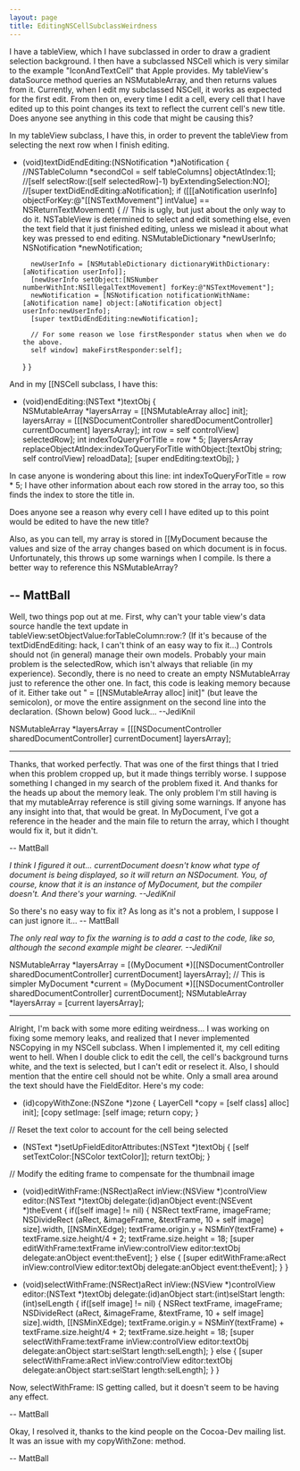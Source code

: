 ```yaml
---
layout: page
title: EditingNSCellSubclassWeirdness
---
```


I have a tableView, which I have subclassed in order to draw a gradient selection background. I then have a subclassed NSCell which is very similar to the example "IconAndTextCell" that Apple provides. My tableView's dataSource method queries an NSMutableArray, and then returns values from it. Currently, when I edit my subclassed NSCell, it works as expected for the first edit. From then on, every time I edit a cell, every cell that I have edited up to this point changes its text to reflect the current cell's new title. Does anyone see anything in this code that might be causing this?

In my tableView subclass, I have this, in order to prevent the tableView from selecting the next row when I finish editing.
    
- (void)textDidEndEditing:(NSNotification *)aNotification
{
    //NSTableColumn *secondCol = self tableColumns] objectAtIndex:1];
    //[self selectRow:([self selectedRow]-1) byExtendingSelection:NO];
    //[super textDidEndEditing:aNotification];
    if ([[[aNotification userInfo] objectForKey:@"[[NSTextMovement"] intValue] == NSReturnTextMovement) {
        // This is ugly, but just about the only way to do it. NSTableView is determined to select and edit something else, even the text field that it just finished editing, unless we mislead it about what key was pressed to end editing.
        NSMutableDictionary *newUserInfo;
        NSNotification *newNotification;
        
        newUserInfo = [NSMutableDictionary dictionaryWithDictionary:[aNotification userInfo]];
        [newUserInfo setObject:[NSNumber numberWithInt:NSIllegalTextMovement] forKey:@"NSTextMovement"];
        newNotification = [NSNotification notificationWithName:[aNotification name] object:[aNotification object] userInfo:newUserInfo];
        [super textDidEndEditing:newNotification];
        
        // For some reason we lose firstResponder status when when we do the above.
        self window] makeFirstResponder:self];
    }
}



And in my [[NSCell subclass, I have this:
    
- (void)endEditing:(NSText *)textObj
{   
    NSMutableArray *layersArray = [[NSMutableArray alloc] init];
    layersArray = [[[NSDocumentController sharedDocumentController] currentDocument] layersArray];
    int row = self controlView] selectedRow];
    int indexToQueryForTitle = row * 5; 
    [layersArray replaceObjectAtIndex:indexToQueryForTitle withObject:[textObj string;
    self controlView] reloadData];
    [super endEditing:textObj];
}

In case anyone is wondering about this line: int indexToQueryForTitle = row * 5; I have other information about each row stored in the array too, so this finds the index to store the title in.

Does anyone see a reason why every cell I have edited up to this point would be edited to have the new title?

Also, as you can tell, my array is stored in [[MyDocument because the values and size of the array changes based on which document is in focus. Unfortunately, this throws up some warnings when I compile. Is there a better way to reference this NSMutableArray?

-- MattBall
----
Well, two things pop out at me. First, why can't your table view's data source handle the text update in     tableView:setObjectValue:forTableColumn:row:? (If it's because of the     textDidEndEditing: hack, I can't think of an easy way to fix it...) Controls should not (in general) manage their own models. Probably your main problem is the     selectedRow, which isn't always that reliable (in my experience). Secondly, there is no need to create an empty NSMutableArray just to reference the other one. In fact, this code is leaking memory because of it. Either take out "     = [[NSMutableArray alloc] init]" (but leave the semicolon), or move the entire assignment on the second line into the declaration. (Shown below) Good luck... --JediKnil
    
NSMutableArray *layersArray = [[[NSDocumentController sharedDocumentController] currentDocument] layersArray];

----
Thanks, that worked perfectly. That was one of the first things that I tried when this problem cropped up, but it made things terribly worse. I suppose something I changed in my search of the problem fixed it. And thanks for the heads up about the memory leak. The only problem I'm still having is that my mutableArray reference is still giving some warnings. If anyone has any insight into that, that would be great. In MyDocument, I've got a reference in the header and the main file to return the array, which I thought would fix it, but it didn't.

-- MattBall

*I think I figured it out...    currentDocument doesn't know what type of document is being displayed, so it will return an NSDocument. You, of course, know that it is an instance of My<nowiki/>Document, but the compiler doesn't. And there's your warning. --JediKnil*

So there's no easy way to fix it? As long as it's not a problem, I suppose I can just ignore it...
-- MattBall

*The only real way to fix the warning is to add a cast to the code, like so, although the second example might be clearer. --JediKnil*
    
NSMutableArray *layersArray =
    [(MyDocument *)[[NSDocumentController sharedDocumentController] currentDocument] layersArray];
// This is simpler
MyDocument *current = (MyDocument *)[[NSDocumentController sharedDocumentController] currentDocument];
NSMutableArray *layersArray = [current layersArray];

----
Alright, I'm back with some more editing weirdness... I was working on fixing some memory leaks, and realized that I never implemented NSCopying in my NSCell subclass. When I implemented it, my cell editing went to hell. When I double click to edit the cell, the cell's background turns white, and the text is selected, but I can't edit or reselect it. Also, I should mention that the entire cell should not be white. Only a small area around the text should have the FieldEditor. Here's my code:

    
- (id)copyWithZone:(NSZone *)zone
{
	LayerCell *copy = [self class] alloc] init];
    [copy setImage: [self image;
	return copy;
}

// Reset the text color to account for the cell being selected

- (NSText *)setUpFieldEditorAttributes:(NSText *)textObj
{
	[self setTextColor:[NSColor textColor]];
	return textObj;
}

// Modify the editing frame to compensate for the thumbnail image

- (void)editWithFrame:(NSRect)aRect inView:(NSView *)controlView editor:(NSText *)textObj delegate:(id)anObject event:(NSEvent *)theEvent
{
	if([self image] != nil) {
		NSRect textFrame, imageFrame;
		NSDivideRect (aRect, &imageFrame, &textFrame, 10 + self image] size].width, [[NSMinXEdge);
		textFrame.origin.y = NSMinY(textFrame) + textFrame.size.height/4 + 2;
		textFrame.size.height = 18;	
		[super editWithFrame:textFrame inView:controlView editor:textObj delegate:anObject event:theEvent];
	}
	else {
		[super editWithFrame:aRect inView:controlView editor:textObj delegate:anObject event:theEvent];
	}
}

- (void)selectWithFrame:(NSRect)aRect inView:(NSView *)controlView editor:(NSText *)textObj delegate:(id)anObject start:(int)selStart length:(int)selLength {
	if([self image] != nil) {
		NSRect textFrame, imageFrame;
		NSDivideRect (aRect, &imageFrame, &textFrame, 10 + self image] size].width, [[NSMinXEdge);
		textFrame.origin.y = NSMinY(textFrame) + textFrame.size.height/4 + 2;
		textFrame.size.height = 18;
		[super selectWithFrame:textFrame inView:controlView editor:textObj delegate:anObject start:selStart length:selLength];
	}
	else {
		[super selectWithFrame:aRect inView:controlView editor:textObj delegate:anObject start:selStart length:selLength];
	}
}


Now, selectWithFrame: IS getting called, but it doesn't seem to be having any effect.

-- MattBall

Okay, I resolved it, thanks to the kind people on the Cocoa-Dev mailing list. It was an issue with my copyWithZone: method.

-- MattBall

